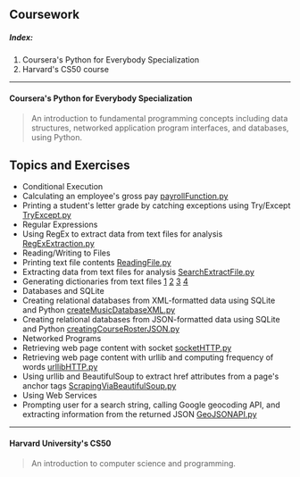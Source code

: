 ## Coursework
##### Index:
1. Coursera's Python for Everybody Specialization
2. Harvard's CS50 course
-----------------------
#### Coursera's Python for Everybody Specialization
>An introduction to fundamental programming concepts including data structures,
networked application program interfaces, and databases, using Python.

Topics and Exercises
-----------------------
*   Conditional Execution
  *   Calculating an employee's gross pay [payrollFunction.py](https://github.com/aoschwartz7/Coursera-Python-Specialization/blob/master/payrollFunction.py)
  *   Printing a student's letter grade by catching exceptions using Try/Except [TryExcept.py](https://github.com/aoschwartz7/Coursera-Python-Specialization/blob/master/TryExcept.py)
*   Regular Expressions
  *   Using RegEx to extract data from text files for analysis [RegExExtraction.py](https://github.com/aoschwartz7/Coursera-Python-Specialization/blob/master/RegExExtraction.py)
*   Reading/Writing to Files
  *   Printing text file contents [ReadingFile.py](https://github.com/aoschwartz7/Coursera-Python-Specialization/blob/master/ReadingFile.py)
  *   Extracting data from text files for analysis [SearchExtractFile.py](https://github.com/aoschwartz7/Coursera-Python-Specialization/blob/master/SearchExtractFile.py)
  *   Generating dictionaries from text files [1](https://github.com/aoschwartz7/Coursera-Python-Specialization/blob/master/ReadingFileMakeDict.py) [2](https://github.com/aoschwartz7/Coursera-Python-Specialization/blob/master/ReadingFileMakeDict2.py) [3](https://github.com/aoschwartz7/Coursera-Python-Specialization/blob/master/ReadingFileMakeDict3.py) [4](https://github.com/aoschwartz7/Coursera-Python-Specialization/blob/master/ReadingFileMakeDict4.py)
*   Databases and SQLite
  *   Creating relational databases from XML-formatted data using SQLite and Python [createMusicDatabaseXML.py](https://github.com/aoschwartz7/Coursera-Python-Specialization/blob/master/createMusicDatabaseXML.py)
  *   Creating relational databases from JSON-formatted data using SQLite and Python [creatingCourseRosterJSON.py](https://github.com/aoschwartz7/Coursera-Python-Specialization/blob/master/creatingCourseRosterJSON.py)
*   Networked Programs
  *   Retrieving web page content with socket [socketHTTP.py](https://github.com/aoschwartz7/Coursera-Python-Specialization/blob/master/socketHTTP.py)
  *   Retrieving web page content with urllib and computing frequency of words [urllibHTTP.py](https://github.com/aoschwartz7/Coursera-Python-Specialization/blob/master/urllibHTTP.py)
  *   Using urllib and BeautifulSoup to extract href attributes from a page's anchor tags [ScrapingViaBeautifulSoup.py](https://github.com/aoschwartz7/Coursera-Python-Specialization/blob/master/ScrapingViaBeautifulSoup.py)
*   Using Web Services
  *   Prompting user for a search string, calling Google geocoding API, and extracting information from the returned JSON [GeoJSONAPI.py](https://github.com/aoschwartz7/Coursera-Python-Specialization/blob/master/GeoJSONAPI.py)
---
#### Harvard University's CS50
>An introduction to computer science and programming.
